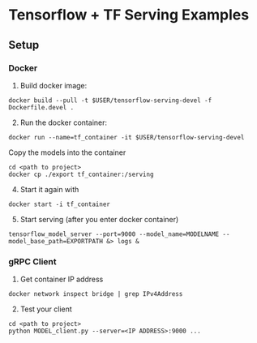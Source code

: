 # Tensorflow + TF Serving Examples

## Setup

### Docker

1. Build docker image:
```
docker build --pull -t $USER/tensorflow-serving-devel -f Dockerfile.devel . 
```

2. Run the docker container:
```
docker run --name=tf_container -it $USER/tensorflow-serving-devel
```

Copy the models into the container
```
cd <path to project>
docker cp ./export tf_container:/serving
```
4. Start it again with
```
docker start -i tf_container
```
5. Start serving (after you enter docker container)
```
tensorflow_model_server --port=9000 --model_name=MODELNAME --model_base_path=EXPORTPATH &> logs &
```

### gRPC Client

1. Get container IP address
```
docker network inspect bridge | grep IPv4Address
```
2. Test your client
```
cd <path to project>
python MODEL_client.py --server=<IP ADDRESS>:9000 ...
```
